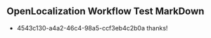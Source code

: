 ## OpenLocalization Workflow Test MarkDown
* 4543c130-a4a2-46c4-98a5-ccf3eb4c2b0a thanks!

<!--HONumber=Dec16_HO2-->


